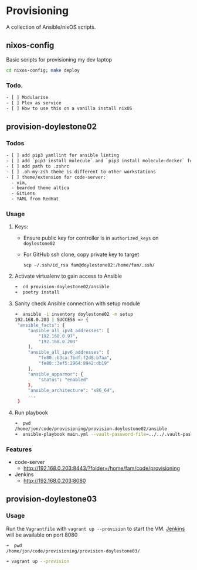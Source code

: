 # Provisioning

A collection of Ansible/nixOS scripts.

## nixos-config

Basic scripts for provisioning my dev laptop

```bash
cd nixos-config; make deploy
```

### Todo.

```bash
- [ ] Modularise
- [ ] Plex as service
- [ ] How to use this on a vanilla install nixOS

```

## provision-doylestone02

### Todos

```bash
- [ ] add pip3 yamllint for ansible linting
- [ ] add `pip3 install molecule` and `pip3 install molecule-docker` for ansible integration testing
- [ ] add path to .zshrc
- [ ] .oh-my-zsh theme is different to other workstations
- [ ] theme/extension for code-server:
  - vim,
  - bearded theme altica
  - GitLens
  - YAML from RedHat
```

### Usage

1. Keys:

   - Ensure public key for controller is in `authorized_keys` on `doylestone02`
   - For GitHub ssh clone, copy private key to target

     `scp ~/.ssh/id_rsa fam@doylestone02:/home/fam/.ssh/`

2. Activate virtualenv to gain access to Ansible

   ```bash
   ➜  cd provision-doylestone02/ansible
   ➜  poetry install
   ```

3. Sanity check Ansible connection with setup module

   ```bash
   ➜  ansible -i inventory doylestone02 -m setup
   192.168.0.203 | SUCCESS => {
    "ansible_facts": {
        "ansible_all_ipv4_addresses": [
            "192.168.0.97",
            "192.168.0.203"
        ],
        "ansible_all_ipv6_addresses": [
            "fe80::b3ca:7bdf:f2d8:b7aa",
            "fe80::3ef5:2964:8942:db19"
        ],
        "ansible_apparmor": {
            "status": "enabled"
        },
        "ansible_architecture": "x86_64",
        ...
    }
   ```

4. Run playbook

   ```bash
   ➜  pwd
   /home/jon/code/provisioning/provision-doylestone02/ansible
   ➜  ansible-playbook main.yml --vault-password-file=../../.vault-password
   ```

### Features

- code-server
  - http://192.168.0.203:8443/?folder=/home/fam/code/provisioning
- Jenkins
  - http://192.168.0.203:8080

## provision-doylestone03

### Usage

Run the `Vagrantfile` with `vagrant up --provision` to start the VM. [Jenkins](http://192.168.0.203:8080) will be available on port 8080

```bash
➜  pwd
/home/jon/code/provisioning/provision-doylestone03/

➜ vagrant up --provision
```
